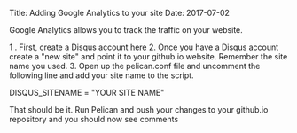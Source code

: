 Title: Adding Google Analytics to your site 
Date: 2017-07-02

Google Analytics allows you to track the traffic on your website.  

1 . First, create a Disqus account [here](//disqus.com/admin/create/)
2. Once you have a Disqus account create a "new site" and point it to your github.io website.  Remember the site name you used.
3. Open up the pelican.conf file and uncomment the following line and add your site name to the script.

DISQUS_SITENAME = "YOUR SITE NAME"

That should be it. Run Pelican and push your changes to your github.io repository and you should now see comments  
